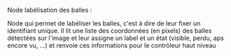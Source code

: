 Node labélisation des balles :

Node qui permet de labéliser les balles, c'est à dire de leur fixer un identifiant unique.
Il lit une liste des coordonnées (en pixels) des balles détectées sur l'image 
et leur assigne un label et un état (visible, perdu, aps encore vu, ...) et renvoie ces informations pour le contrôleur haut niveau
